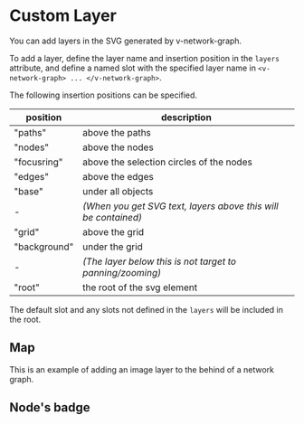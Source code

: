 # Custom Layer

You can add layers in the SVG generated by v-network-graph.

To add a layer, define the layer name and insertion position
in the `layers` attribute, and define a named slot with the
specified layer name in `<v-network-graph> ... </v-network-graph>`.

The following insertion positions can be specified.

<div class="reference-table">

| position     | description                                                    |
| ------------ | -------------------------------------------------------------- |
| "paths"      | above the paths                                                |
| "nodes"      | above the nodes                                                |
| "focusring"  | above the selection circles of the nodes                       |
| "edges"      | above the edges                                                |
| "base"       | under all objects                                              |
| -            | _(When you get SVG text, layers above this will be contained)_ |
| "grid"       | above the grid                                                 |
| "background" | under the grid                                                 |
| -            | _(The layer below this is not target to panning/zooming)_      |
| "root"       | the root of the svg element                                    |

</div>

The default slot and any slots not defined in the `layers` will be
included in the root.

## Map

This is an example of adding an image layer to the behind of a network graph.

<demo-tabs :use-data="true" :demo-height="400">
<template v-slot:demo>
  <DemoMap />
</template>
<template v-slot:source>

<<< @/.vitepress/components/07_layer/01/Map.vue{7-11,28,30-33}

</template>
<template v-slot:data>

<<< @/.vitepress/components/07_layer/01/data.ts

</template>
</demo-tabs>

## Node's badge

<demo-tabs :use-data="true">
<template v-slot:demo>
  <DemoBadge />
</template>
<template v-slot:source>

<<< @/.vitepress/components/07_layer/02/Badge.vue{5-9,22,24-40}

</template>
<template v-slot:data>

<<< @/.vitepress/components/07_layer/02/data.ts

</template>
</demo-tabs>

<script setup>
import DemoMap from '../.vitepress/components/07_layer/01/Map.vue'
import DemoBadge from '../.vitepress/components/07_layer/02/Badge.vue'
</script>
